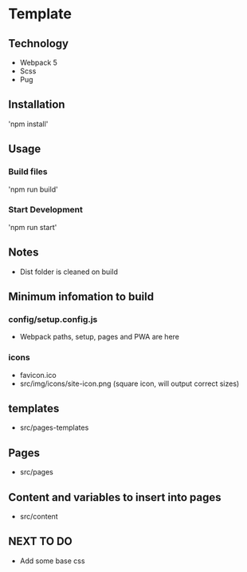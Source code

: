 # Template

## Technology

- Webpack 5
- Scss
- Pug

## Installation

'npm install'

## Usage

### Build files

'npm run build'

### Start Development

'npm run start'

## Notes

- Dist folder is cleaned on build

## Minimum infomation to build

### config/setup.config.js

- Webpack paths, setup, pages and PWA are here

### icons

- favicon.ico
- src/img/icons/site-icon.png (square icon, will output correct sizes)

## templates

- src/pages-templates

## Pages

- src/pages

## Content and variables to insert into pages

- src/content

## NEXT TO DO

- Add some base css
